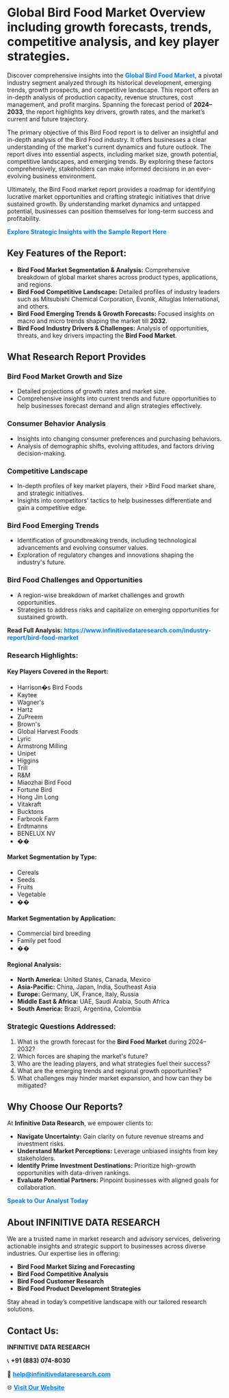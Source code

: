 <h1>Global Bird Food Market Overview including growth forecasts, trends, competitive analysis, and key player strategies.</h1>
<p>
Discover comprehensive insights into the 
<a href="https://www.infinitivedataresearch.com/industry-report/bird-food-market" rel="dofollow" style="color: #007BFF; text-decoration: none;"><strong>Global Bird Food Market</strong></a>, a pivotal industry segment analyzed through its historical development, emerging trends, growth prospects, and competitive landscape. This report offers an in-depth analysis of production capacity, revenue structures, cost management, and profit margins. Spanning the forecast period of <strong>2024–2033</strong>, the report highlights key drivers, growth rates, and the market’s current and future trajectory.
</p>
<p>
The primary objective of this Bird Food report is to deliver an insightful and in-depth analysis of the Bird Food industry. It offers businesses a clear understanding of the market's current dynamics and future outlook. The report dives into essential aspects, including market size, growth potential, competitive landscapes, and emerging trends. By exploring these factors comprehensively, stakeholders can make informed decisions in an ever-evolving business environment.
</p>
<p>
Ultimately, the Bird Food market report provides a roadmap for identifying lucrative market opportunities and crafting strategic initiatives that drive sustained growth. By understanding market dynamics and untapped potential, businesses can position themselves for long-term success and profitability.
</p>
<p>
<a href="https://www.infinitivedataresearch.com/request-sample/reportId=109563" style="color: #007BFF; text-decoration: none;"><strong>Explore Strategic Insights with the Sample Report Here</strong></a>
</p>

<h2>Key Features of the Report:</h2>
<ul>
<li><strong>Bird Food Market Segmentation & Analysis:</strong> Comprehensive breakdown of global market shares across product types, applications, and regions.</li>
<li><strong>Bird Food Competitive Landscape:</strong> Detailed profiles of industry leaders such as Mitsubishi Chemical Corporation, Evonik, Altuglas International, and others.</li>
<li><strong>Bird Food Emerging Trends & Growth Forecasts:</strong> Focused insights on macro and micro trends shaping the market till <strong>2032</strong>.</li>
<li><strong>Bird Food Industry Drivers & Challenges:</strong> Analysis of opportunities, threats, and key drivers impacting the <strong>Bird Food Market</strong>.</li>
</ul>

<h2>What Research Report Provides</h2>
<h3>Bird Food Market Growth and Size</h3>
<ul>
<li>Detailed projections of growth rates and market size.</li>
<li>Comprehensive insights into current trends and future opportunities to help businesses forecast demand and align strategies effectively.</li>
</ul>

<h3>Consumer Behavior Analysis</h3>
<ul>
<li>Insights into changing consumer preferences and purchasing behaviors.</li>
<li>Analysis of demographic shifts, evolving attitudes, and factors driving decision-making.</li>
</ul>

<h3>Competitive Landscape</h3>
<ul>
<li>In-depth profiles of key market players, their >Bird Food market share, and strategic initiatives.</li>
<li>Insights into competitors' tactics to help businesses differentiate and gain a competitive edge.</li>
</ul>

<h3>Bird Food Emerging Trends</h3>
<ul>
<li>Identification of groundbreaking trends, including technological advancements and evolving consumer values.</li>
<li>Exploration of regulatory changes and innovations shaping the industry's future.</li>
</ul>

<h3>Bird Food Challenges and Opportunities</h3>
<ul>
<li>A region-wise breakdown of market challenges and growth opportunities.</li>
<li>Strategies to address risks and capitalize on emerging opportunities for sustained growth.</li>
</ul>
<p><strong>Read Full Analysis:</strong> <a href="https://www.infinitivedataresearch.com/industry-report/bird-food-market" rel="dofollow" style="color: #007BFF; text-decoration: none;"><strong>https://www.infinitivedataresearch.com/industry-report/bird-food-market</strong></a></p>
<h3>Research Highlights:</h3>
<h4>Key Players Covered in the Report:</h4>
<ul><li>Harrison�s Bird Foods</li><li>Kaytee</li><li>Wagner&#039;s</li><li>Hartz</li><li>ZuPreem</li><li>Brown&#039;s</li><li>Global Harvest Foods</li><li>Lyric</li><li>Armstrong Milling</li><li>Unipet</li><li>Higgins</li><li>Trill</li><li>R&amp;M</li><li>Miaozhai Bird Food</li><li>Fortune Bird</li><li>Hong Jin Long</li><li>Vitakraft</li><li>Bucktons</li><li>Farbrook Farm</li><li>Erdtmanns</li><li>BENELUX NV</li><li>��</li></ul>
<h4>Market Segmentation by Type:</h4>
<ul><li>Cereals</li><li>Seeds</li><li>Fruits</li><li>Vegetable</li><li>��</li></ul>
<h4>Market Segmentation by Application:</h4>
<ul><li>Commercial bird breeding</li><li>Family pet food</li><li>��</li></ul>

<h4>Regional Analysis:</h4>
<ul>
<li><strong>North America:</strong> United States, Canada, Mexico</li>
<li><strong>Asia-Pacific:</strong> China, Japan, India, Southeast Asia</li>
<li><strong>Europe:</strong> Germany, UK, France, Italy, Russia</li>
<li><strong>Middle East & Africa:</strong> UAE, Saudi Arabia, South Africa</li>
<li><strong>South America:</strong> Brazil, Argentina, Colombia</li>
</ul>

<h3>Strategic Questions Addressed:</h3>
<ol>
<li>What is the growth forecast for the <strong>Bird Food Market</strong> during 2024–2032?</li>
<li>Which forces are shaping the market's future?</li>
<li>Who are the leading players, and what strategies fuel their success?</li>
<li>What are the emerging trends and regional growth opportunities?</li>
<li>What challenges may hinder market expansion, and how can they be mitigated?</li>
</ol>

<h2>Why Choose Our Reports?</h2>
<p>At <strong>Infinitive Data Research</strong>, we empower clients to:</p>
<ul>
<li><strong>Navigate Uncertainty:</strong> Gain clarity on future revenue streams and investment risks.</li>
<li><strong>Understand Market Perceptions:</strong> Leverage unbiased insights from key stakeholders.</li>
<li><strong>Identify Prime Investment Destinations:</strong> Prioritize high-growth opportunities with data-driven rankings.</li>
<li><strong>Evaluate Potential Partners:</strong> Pinpoint businesses with aligned goals for collaboration.</li>
</ul>
<p><a href="https://www.infinitivedataresearch.com/industry-report/bird-food-market" rel="dofollow" style="color: #007BFF; text-decoration: none;"><strong>Speak to Our Analyst Today</strong></a></p>

<h2>About INFINITIVE DATA RESEARCH</h2>
<p>We are a trusted name in market research and advisory services, delivering actionable insights and strategic support to businesses across diverse industries. Our expertise lies in offering:</p>
<ul>
<li><strong>Bird Food Market Sizing and Forecasting</strong></li>
<li><strong>Bird Food Competitive Analysis</strong></li>
<li><strong>Bird Food Customer Research</strong></li>
<li><strong>Bird Food Product Development Strategies</strong></li>
</ul>
<p>Stay ahead in today’s competitive landscape with our tailored research solutions.</p>

<h2>Contact Us:</h2>
<p><strong>INFINITIVE DATA RESEARCH</strong></p>
<p>📞 <strong>+91 (883) 074-8030</strong></p>
<p>📧 <strong><a href="mailto:help@infinitivedataresearch.com" style="color: #007BFF;">help@infinitivedataresearch.com</a></strong></p>
<p>🌐 <strong><a href="https://www.infinitivedataresearch.com" rel="dofollow" style="color: #007BFF;">Visit Our Website</a></strong></p>